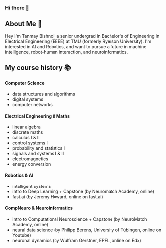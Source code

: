 ### Hi there 👋
## About Me :thought_balloon:

Hey I'm Tanmay Bishnoi, a senior undergrad in Bachelor's of Engineering in Electrical Engineering (BEEE) at TMU (formerly Ryerson University). I'm interested in AI and Robotics, and want to pursue a future in machine intelligence, robot-human interaction, and neuroinformatics.


## My course history :books:

#### Computer Science
  - data structures and algorithms
  - digital systems
  - computer networks
#### Electrical Engineering & Maths
  - linear algebra
  - discrete maths
  - calculus I & II
  - control systems I
  - probability and statistics I
  - signals and systems I & II
  - electromagnetics
  - energy conversion
#### Robotics & AI
  - intelligent systems
  - intro to Deep Learning + Capstone (by Neuromatch Academy, online)
  - fast.ai (by Jeremy Howard, online on fast.ai)
#### CompNeuro & Neuroinformatics
  - intro to Computational Neuroscience + Capstone (by NeuroMatch Academy, online)
  - neural data science (by Philipp Berens, University of Tübingen, online on Youtube)
  - neuronal dynamics (by Wulfram Gerstner, EPFL, online on Edx)




 




